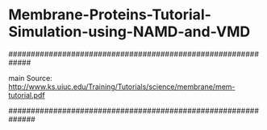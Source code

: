 # Membrane-Proteins-Tutorial-Simulation-using-NAMD-and-VMD


#############################################################

main Source:
http://www.ks.uiuc.edu/Training/Tutorials/science/membrane/mem-tutorial.pdf

##############################################################

